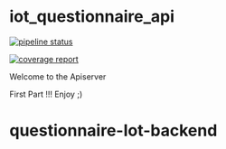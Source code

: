 # iot_questionnaire_api

[![pipeline status](https://gitlab.sorbonne-paris-nord.fr/12110518/jsau-apiserver/badges/ajout/pipeline.svg)](https://gitlab.sorbonne-paris-nord.fr/12110518/jsau-apiserver/-/commits/ajout) 

[![coverage report](https://gitlab.sorbonne-paris-nord.fr/12110518/jsau-apiserver/badges/ajout/coverage.svg)](https://gitlab.sorbonne-paris-nord.fr/12110518/jsau-apiserver/-/commits/ajout) 


Welcome to the Apiserver

First Part !!! Enjoy ;)
# questionnaire-Iot-backend
